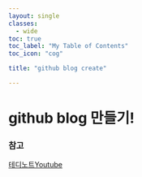 ```yaml
---
layout: single
classes:
  - wide
toc: true
toc_label: "My Table of Contents"
toc_icon: "cog"

title: "github blog create"

---
```


# github blog 만들기!

### 참고
[테디노트Youtube](https://www.youtube.com/watch?v=ACzFIAOsfpM&t=395s)


